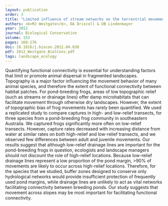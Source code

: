 ```yaml
---
layout: publication
order: 3
title: "Limited influence of stream networks on the terrestrial movements of three wetland-dependent frog species."
authors: <b>MJ Westgate</b>, DA Driscoll & DB Lindenmayer
year: 2012
journal: Biological Conservation
volume: 153
pages: 169-176
doi: 10.1016/j.biocon.2012.04.030
pdf: 2012_Westgate_BiolCons.pdf
tags: landscape_ecology
---
```

Quantifying functional connectivity is essential for understanding factors that limit or promote animal dispersal in fragmented landscapes. Topography is a major factor influencing the movement behavior of many animal species, and therefore the extent of functional connectivity between habitat patches. For pond-breeding frogs, areas of low topographic relief (such as streams or drainage lines) offer damp microhabitats that can facilitate movement through otherwise dry landscapes. However, the extent of topographic bias of frog movements has rarely been quantified. We used a replicated study to compare captures in high- and low-relief transects, for three species from a pond-breeding frog community in southeastern Australia. We captured frogs significantly more often on low-relief transects. However, capture rates decreased with increasing distance from water at similar rates on both high-relief and low-relief transects, and we observed few differences between adult and juvenile movements. Our results suggest that although low-relief drainage lines are important for the pond-breeding frogs in question, ecologists and landscape managers should not discount the role of high-relief locations. Because low-relief drainage lines represent a low proportion of the pond margin, >90% of movements are likely to occur across high-relief locations. Therefore, for the species that we studied, buffer zones designed to conserve only hydrological networks would provide insufficient protection of frequently used pond margins, while drainage lines are unlikely to act as vital networks facilitating connectivity between breeding ponds. Our study suggests that movement across slopes may be most important for facilitating functional connectivity.